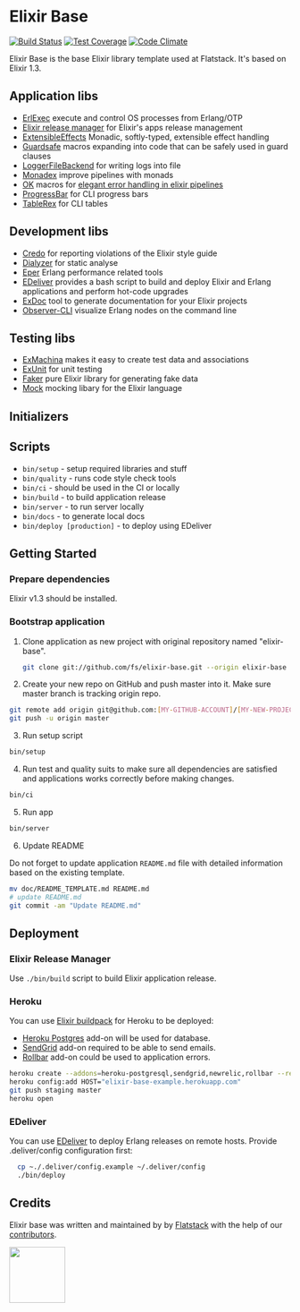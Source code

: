 # Elixir Base

[![Build Status](https://semaphoreci.com/api/v1/fs/elixir-base/branches/master/badge.svg)](https://semaphoreci.com/fs/elixir-base)
[![Test Coverage](https://codeclimate.com/github/fs/elixir-base/badges/coverage.svg)](https://codeclimate.com/github/fs/elixir-base)
[![Code Climate](https://codeclimate.com/github/fs/elixir-base.png)](https://codeclimate.com/github/fs/elixir-base)

Elixir Base is the base Elixir library template used at Flatstack.
It's based on Elixir 1.3.

## Application libs

* [ErlExec](https://github.com/saleyn/erlexec) execute and control OS processes from Erlang/OTP
* [Elixir release manager](https://github.com/bitwalker/exrm) for Elixir's apps release management
* [ExtensibleEffects](https://github.com/metalabdesign/effects) Monadic, softly-typed, extensible effect handling
* [Guardsafe](https://github.com/DevL/guardsafe) macros expanding into code that can be safely used in guard clauses
* [LoggerFileBackend](https://github.com/onkel-dirtus/logger_file_backend) for writing logs into file
* [Monadex](https://github.com/rob-brown/MonadEx) improve pipelines with monads
* [OK](https://github.com/CrowdHailer/OK) macros for [elegant error handling in elixir pipelines](http://insights.workshop14.io/2015/10/18/handling-errors-in-elixir-no-one-say-monad.html)
* [ProgressBar](https://github.com/henrik/progress_bar) for CLI progress bars
* [TableRex](https://github.com/djm/table_rex) for CLI tables

## Development libs

* [Credo](https://github.com/rrrene/credo) for reporting violations of the Elixir style guide
* [Dialyzer](https://github.com/jeremyjh/dialyxir) for static analyse
* [Eper](https://github.com/massemanet/eper) Erlang performance related tools
* [EDeliver](https://github.com/boldpoker/edeliver) provides a bash script to build and deploy Elixir and Erlang applications and perform hot-code upgrades
* [ExDoc](https://github.com/elixir-lang/ex_doc) tool to generate documentation for your Elixir projects
* [Observer-CLI](https://github.com/zhongwencool/observer_cli) visualize Erlang nodes on the command line

## Testing libs

* [ExMachina](https://github.com/thoughtbot/ex_machina) makes it easy to create test data and associations
* [ExUnit](http://elixir-lang.org/docs/stable/ex_unit/ExUnit.html) for unit testing
* [Faker](https://github.com/igas/faker) pure Elixir library for generating fake data
* [Mock](https://github.com/) mocking libary for the Elixir language

## Initializers

## Scripts

* `bin/setup` - setup required libraries and stuff
* `bin/quality` - runs code style check tools
* `bin/ci` - should be used in the CI or locally
* `bin/build` - to build application release
* `bin/server` - to run server locally
* `bin/docs` - to generate local docs
* `bin/deploy [production]` - to deploy using EDeliver

## Getting Started

### Prepare dependencies

Elixir v1.3 should be installed.

### Bootstrap application

1. Clone application as new project with original repository named "elixir-base".

   ```bash
   git clone git://github.com/fs/elixir-base.git --origin elixir-base [MY-NEW-PROJECT]
   ```

2. Create your new repo on GitHub and push master into it. Make sure master branch is tracking origin repo.

  ```bash
  git remote add origin git@github.com:[MY-GITHUB-ACCOUNT]/[MY-NEW-PROJECT].git
  git push -u origin master
  ```

3. Run setup script

  ```bash
  bin/setup
  ```

4. Run test and quality suits to make sure all dependencies are satisfied and applications works correctly before making changes.

  ```bash
  bin/ci
  ```

5. Run app

  ```bash
  bin/server
  ```

6. Update README

  Do not forget to update application `README.md` file with detailed information based on the
  existing template.

  ```bash
  mv doc/README_TEMPLATE.md README.md
  # update README.md
  git commit -am "Update README.md"
  ```

## Deployment

### Elixir Release Manager

Use `./bin/build` script to build Elixir application release.

### Heroku

You can use [Elixir buildpack](https://github.com/HashNuke/heroku-buildpack-elixir) for Heroku to be deployed:

* [Heroku Postgres](https://www.heroku.com/postgres) add-on will be used for database.
* [SendGrid](https://devcenter.heroku.com/articles/sendgrid) add-on required to be able to send emails.
* [Rollbar](https://elements.heroku.com/addons/rollbar) add-on could be used to application errors.

```bash
heroku create --addons=heroku-postgresql,sendgrid,newrelic,rollbar --remote staging elixir-base-example --buildpack "https://github.com/HashNuke/heroku-buildpack-elixir.git"
heroku config:add HOST="elixir-base-example.herokuapp.com"
git push staging master
heroku open
```

### EDeliver

You can use [EDeliver](https://github.com/boldpoker/edeliver) to deploy Erlang releases on remote hosts. Provide .deliver/config configuration first:

```bash
  cp ~./.deliver/config.example ~/.deliver/config
  ./bin/deploy
```

## Credits

Elixir base was written and maintained by by [Flatstack](http://www.flatstack.com) with the help of our
[contributors](http://github.com/fs/elixir-base/contributors).

[<img src="http://www.flatstack.com/logo.svg" width="100"/>](http://www.flatstack.com)
